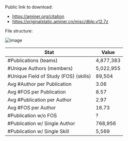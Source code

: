 Public link to download: 
- https://aminer.org/citation
- https://originalstatic.aminer.cn/misc/dblp.v12.7z

File structure:

![image](https://user-images.githubusercontent.com/8619934/144217360-00675fc0-da7e-42cb-8140-424a46fd7c98.png)

|Stat| Value|
|-----|------|
|#Publications (teams)| 4,877,383|
|#Unique Authors (members) |5,022,955|
|#Unique Field of Study (FOS) (skills)|89,504|
|Avg #Author per Publication| 3.06|
|Avg #FOS per Publication|8.57|
|Avg #Publication per Author|2.97|
|Avg #FOS per Author|16.73|
|#Publication w/o FOS|?|
|#Publication w/ Single Author|768,956|
|#Publication w/ Single Skill|5,569|
